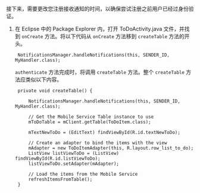 ﻿
接下来，需要更改您注册接收通知的时间，以确保尝试注册之前用户已经过身份验证。


1. 在 Eclipse 中的 Package Explorer 内，打开 ToDoActivity.java 文件，并找到  `onCreate` 方法。将以下代码从  `onCreate` 方法移到  `createTable` 方法的开头。

        NotificationsManager.handleNotifications(this, SENDER_ID, MyHandler.class);

      `authenticate` 方法完成时，将调用  `createTable` 方法。整个  `createTable` 方法应类似以下内容。

        private void createTable() {
        
            NotificationsManager.handleNotifications(this, SENDER_ID, MyHandler.class);
        
            // Get the Mobile Service Table instance to use
            mToDoTable = mClient.getTable(ToDoItem.class);
            
            mTextNewToDo = (EditText) findViewById(R.id.textNewToDo);
            
            // Create an adapter to bind the items with the view
            mAdapter = new ToDoItemAdapter(this, R.layout.row_list_to_do);
            ListView listViewToDo = (ListView) findViewById(R.id.listViewToDo);
            listViewToDo.setAdapter(mAdapter);
            
            // Load the items from the Mobile Service
            refreshItemsFromTable();
        }	

<!---HONumber=71-->